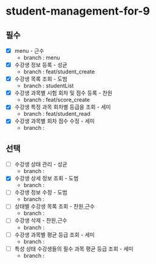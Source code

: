 # student-management-for-9

## 필수

- [x] menu - 근수
    - branch : menu
- [x] 수강생 정보 등록 - 성균
    - branch : feat/student_create
- [x] 수강생 목록 조회 - 도범
    - branch : studentList
- [x] 수강생 과목별 시험 회차 및 점수 등록 - 찬원
    - branch : feat/score_create
- [x] 수강생 특정 과목 회차별 등급을 조회 - 세미
    - branch : feat/student_read
- [x] 수강생 과목별 회차 점수 수정 - 세미
    - branch :

## 선택

- [ ] 수강생 상태 관리 - 성균
    - branch :
- [x] 수강생 상세 정보 조회 - 도범
    - branch :
- [ ] 수강생 정보 수정 - 도범
    - branch :
- [ ] 상태별 수강생 목록 조회 - 찬원,근수
    - branch :
- [ ] 수강생 삭제 - 찬원,근수
    - branch :
- [ ] 수강생 과목별 평균 등급 조회 - 세미
    - branch :
- [ ] 특성 상태 수강생들의 필수 과목 평균 등급 조회 - 세미
    - branch :